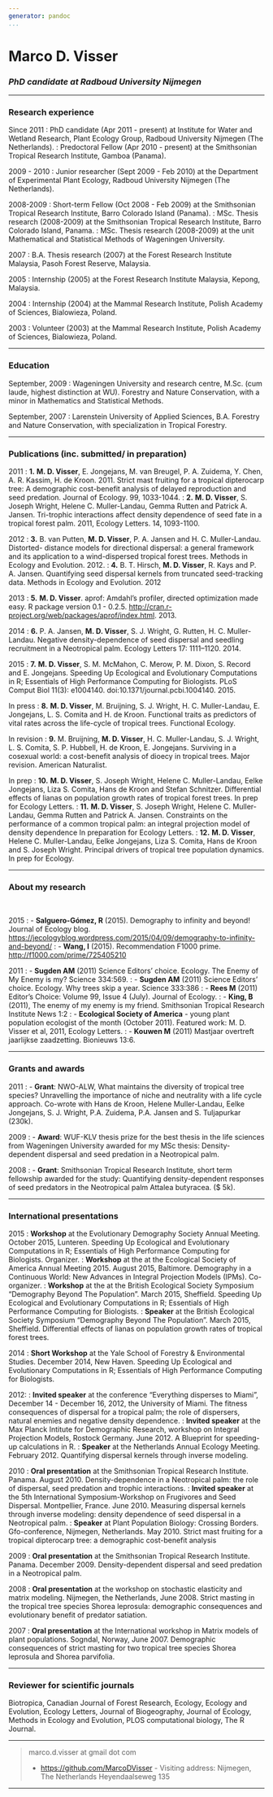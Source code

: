 ```yaml
---
generator: pandoc
...
```


Marco D. Visser
===============

### *PhD candidate at Radboud University Nijmegen*

------------------------------------------------------------------------

### Research experience

Since 2011
:   PhD candidate (Apr 2011 - present) at Institute for Water and
    Wetland Research, Plant Ecology Group, Radboud University Nijmegen
    (The Netherlands).
:   Predoctoral Fellow (Apr 2010 - present) at the Smithsonian Tropical
    Research Institute, Gamboa (Panama).

2009 - 2010
:   Junior researcher (Sept 2009 - Feb 2010) at the Department of
    Experimental Plant Ecology, Radboud University Nijmegen (The
    Netherlands).

2008-2009
:   Short-term Fellow (Oct 2008 - Feb 2009) at the Smithsonian Tropical
    Research Institute, Barro Colorado Island (Panama).
:   MSc. Thesis research (2008-2009) at the Smithsonian Tropical
    Research Institute, Barro Colorado Island, Panama.
:   MSc. Thesis research (2008-2009) at the unit Mathematical and
    Statistical Methods of Wageningen University.

2007
:   B.A. Thesis research (2007) at the Forest Research Institute
    Malaysia, Pasoh Forest Reserve, Malaysia.

2005
:   Internship (2005) at the Forest Research Institute Malaysia, Kepong,
    Malaysia.

2004
:   Internship (2004) at the Mammal Research Institute, Polish Academy
    of Sciences, Bialowieza, Poland.

2003
:   Volunteer (2003) at the Mammal Research Institute, Polish Academy of
    Sciences, Bialowieza, Poland.

------------------------------------------------------------------------

### Education

September, 2009
:   Wageningen University and research centre, M.Sc. (cum laude, highest
    distinction at WU). Forestry and Nature Conservation, with a minor
    in Mathematics and Statistical Methods.

September, 2007
:   Larenstein University of Applied Sciences, B.A. Forestry and Nature
    Conservation, with specialization in Tropical Forestry.

------------------------------------------------------------------------

### Publications (inc. submitted/ in preparation)

2011
:   **1.** **M. D. Visser**, E. Jongejans, M. van Breugel, P. A.
    Zuidema, Y. Chen, A. R. Kassim, H. de Kroon. 2011. Strict mast
    fruiting for a tropical dipterocarp tree: A demographic cost-benefit
    analysis of delayed reproduction and seed predation. Journal of
    Ecology. 99, 1033-1044.
:   **2.** **M. D. Visser**, S. Joseph Wright, Helene C. Muller-Landau,
    Gemma Rutten and Patrick A. Jansen. Tri-trophic interactions affect
    density dependence of seed fate in a tropical forest palm. 2011,
    Ecology Letters. 14, 1093-1100.

2012
:   **3.** B. van Putten, **M. D. Visser**, P. A. Jansen and H. C.
    Muller-Landau. Distorted- distance models for directional dispersal:
    a general framework and its application to a wind-dispersed tropical
    forest trees. Methods in Ecology and Evolution. 2012.
:   **4.** B. T. Hirsch, **M. D. Visser**, R. Kays and P. A. Jansen.
    Quantifying seed dispersal kernels from truncated seed-tracking
    data. Methods in Ecology and Evolution. 2012

2013
:   **5.** **M. D. Visser**. aprof: Amdahl’s profiler, directed
    optimization made easy. R package version 0.1 - 0.2.5.
    http://cran.r-project.org/web/packages/aprof/index.html. 2013.

2014
:   **6.** P. A. Jansen, **M. D. Visser**, S. J. Wright, G. Rutten, H.
    C. Muller-Landau. Negative density-dependence of seed dispersal and
    seedling recruitment in a Neotropical palm. Ecology Letters 17:
    1111–1120. 2014.

2015
:   **7.** **M. D. Visser**, S. M. McMahon, C. Merow, P. M. Dixon, S.
    Record and E. Jongejans. Speeding Up Ecological and Evolutionary
    Computations in R; Essentials of High Performance Computing for
    Biologists. PLoS Comput Biol 11(3): e1004140.
    doi:10.1371/journal.pcbi.1004140. 2015.

In press
:   **8.** **M. D. Visser**, M. Bruijning, S. J. Wright, H. C.
    Muller-Landau, E. Jongejans, L. S. Comita and H. de Kroon.
    Functional traits as predictors of vital rates across the life-cycle
    of tropical trees. Functional Ecology.

In revision
:   **9.** M. Bruijning, **M. D. Visser**, H. C. Muller-Landau, S. J.
    Wright, L. S. Comita, S. P. Hubbell, H. de Kroon, E. Jongejans.
    Surviving in a cosexual world: a cost-benefit analysis of dioecy in
    tropical trees. Major revision. American Naturalist.

In prep
:   **10.** **M. D. Visser**, S. Joseph Wright, Helene C. Muller-Landau,
    Eelke Jongejans, Liza S. Comita, Hans de Kroon and Stefan Schnitzer.
    Differential effects of lianas on population growth rates of
    tropical forest trees. In prep for Ecology Letters.
:   **11.** **M. D. Visser**, S. Joseph Wright, Helene C. Muller-Landau,
    Gemma Rutten and Patrick A. Jansen. Constraints on the performance
    of a common tropical palm: an integral projection model of density
    dependence In preparation for Ecology Letters.
:   **12.** **M. D. Visser**, Helene C. Muller-Landau, Eelke Jongejans,
    Liza S. Comita, Hans de Kroon and S. Joseph Wright. Principal
    drivers of tropical tree population dynamics. In prep for Ecology.

------------------------------------------------------------------------

### About my research

   

2015
:   - **Salguero-Gómez, R** (2015). Demography to infinity and beyond!
    Journal of Ecology blog.
    <https://jecologyblog.wordpress.com/2015/04/09/demography-to-infinity-and-beyond/>
:   - **Wang, I** (2015). Recommendation F1000 prime.
    <http://f1000.com/prime/725405210>

2011
:   - **Sugden AM** (2011) Science Editors’ choice. Ecology. The Enemy
    of My Enemy is my? Science 334:569.
:   - **Sugden AM** (2011) Science Editors’ choice. Ecology. Why trees
    skip a year. Science 333:386
:   - **Rees M** (2011) Editor’s Choice: Volume 99, Issue 4 (July).
    Journal of Ecology.
:   - **King, B** (2011), The enemy of my enemy is my friend.
    Smithsonian Tropical Research Institute News 1:2
:   - **Ecological Society of America** - young plant population
    ecologist of the month (October 2011). Featured work: M. D. Visser
    et al, 2011, Ecology Letters.
:   - **Kouwen M** (2011) Mastjaar overtreft jaarlijkse zaadzetting.
    Bionieuws 13:6.

------------------------------------------------------------------------

### Grants and awards

2011
:   - **Grant**: NWO-ALW, What maintains the diversity of tropical tree
    species? Unravelling the importance of niche and neutrality with a
    life cycle approach. Co-wrote with Hans de Kroon, Helene
    Muller-Landau, Eelke Jongejans, S. J. Wright, P.A. Zuidema, P.A.
    Jansen and S. Tuljapurkar (230k).

2009
:   - **Award**: WUF-KLV thesis prize for the best thesis in the life
    sciences from Wageningen University awarded for my MSc thesis:
    Density-dependent dispersal and seed predation in a Neotropical
    palm.

2008
:   - **Grant**: Smithsonian Tropical Research Institute, short term
    fellowship awarded for the study: Quantifying density-dependent
    responses of seed predators in the Neotropical palm Attalea
    butyracea. (\$ 5k).

------------------------------------------------------------------------

### International presentations

2015
:   **Workshop** at the Evolutionary Demography Society Annual Meeting.
    October 2015, Lunteren. Speeding Up Ecological and Evolutionary
    Computations in R; Essentials of High Performance Computing for
    Biologists. Organizer.
:   **Workshop** at the at the Ecological Society of America Annual
    Meeting 2015. August 2015, Baltimore. Demography in a Continuous
    World: New Advances in Integral Projection Models (IPMs).
    Co-organizer.
:   **Workshop** at the at the British Ecological Society Symposium
    “Demography Beyond The Population”. March 2015, Sheffield. Speeding
    Up Ecological and Evolutionary Computations in R; Essentials of High
    Performance Computing for Biologists.
:   **Speaker** at the British Ecological Society Symposium “Demography
    Beyond The Population”. March 2015, Sheffield. Differential effects
    of lianas on population growth rates of tropical forest trees.

2014
:   **Short Workshop** at the Yale School of Forestry & Environmental
    Studies. December 2014, New Haven. Speeding Up Ecological and
    Evolutionary Computations in R; Essentials of High Performance
    Computing for Biologists.

2012:
:   **Invited speaker** at the conference “Everything disperses to
    Miami”, December 14 - December 16, 2012, the University of Miami.
    The fitness consequences of dispersal for a tropical palm; the role
    of dispersers, natural enemies and negative density dependence.
:   **Invited speaker** at the Max Planck Intitute for Demographic
    Research, workshop on Integral Projection Models, Rostock Germany.
    June 2012. A Blueprint for speeding-up calculations in R.
:   **Speaker** at the Netherlands Annual Ecology Meeting. February
    2012. Quantifying dispersal kernels through inverse modeling.

2010
:   **Oral presentation** at the Smithsonian Tropical Research
    Institute. Panama. August 2010. Density-dependence in a Neotropical
    palm: the role of dispersal, seed predation and trophic
    interactions.
:   **Invited speaker** at the 5th International Symposium-Workshop on
    Frugivores and Seed Dispersal. Montpellier, France. June 2010.
    Measuring dispersal kernels through inverse modeling: density
    dependence of seed dispersal in a Neotropical palm.
:   **Speaker** at Plant Population Biology: Crossing Borders.
    Gfo-conference, Nijmegen, Netherlands. May 2010. Strict mast
    fruiting for a tropical dipterocarp tree: a demographic cost-benefit
    analysis

2009
:   **Oral presentation** at the Smithsonian Tropical Research
    Institute. Panama. December 2009. Density-dependent dispersal and
    seed predation in a Neotropical palm.

2008
:   **Oral presentation** at the workshop on stochastic elasticity and
    matrix modeling. Nijmegen, the Netherlands, June 2008. Strict
    masting in the tropical tree species Shorea leprosula: demographic
    consequences and evolutionary benefit of predator satiation.

2007
:   **Oral presentation** at the International workshop in Matrix models
    of plant populations. Sogndal, Norway, June 2007. Demographic
    consequences of strict masting for two tropical tree species Shorea
    leprosula and Shorea parvifolia.

------------------------------------------------------------------------

### Reviewer for scientific journals

Biotropica, Canadian Journal of Forest Research, Ecology, Ecology and
Evolution, Ecology Letters, Journal of Biogeography, Journal of Ecology,
Methods in Ecology and Evolution, PLOS computational biology, The R
Journal.

------------------------------------------------------------------------

> marco.d.visser at gmail dot com
> - <https://github.com/MarcoDVisser> - Visiting address: Nijmegen, The
> Netherlands Heyendaalseweg 135

------------------------------------------------------------------------
